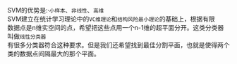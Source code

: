 SVM的优势是:·`小样本`、`非线性`、`高维`  
SVM建立在统计学习理论中的`VC维理论`和`结构风险最小理论`的基础上，根据有限  
数据点是n维实空间的点，希望把这些点用一个n-1维的超平面分开。这类分类器叫做`线性分类器`  
有很多分类器符合这种要求。但是我们还希望找到最佳分割平面，也就是使得两个类的数据点间隔最大的那个平面。  
